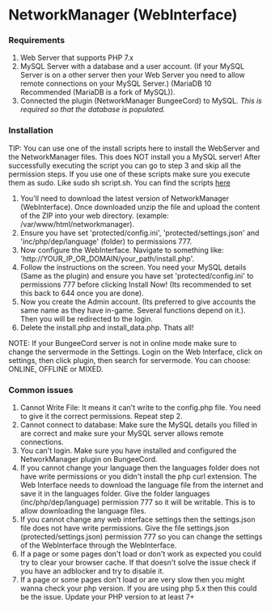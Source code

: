# NetworkManager \(WebInterface\)

### Requirements

1. Web Server that supports PHP 7.x
2. MySQL Server with a database and a user account. \(If your MySQL Server is on a other server then your Web Server you need to allow remote connections on your MySQL Server.\) \(MariaDB 10 Recommended \(MariaDB is a fork of MySQL\)\).
3. Connected the plugin \(NetworkManager BungeeCord\) to MySQL. _This is required so that the database is populated._

### Installation

TIP: You can use one of the install scripts here to install the WebServer and the NetworkManager files. This does NOT install you a MySQL server! After successfully executing the script you can go to step 3 and skip all the permission steps. If you use one of these scripts make sure you execute them as sudo. Like sudo sh script.sh. You can find the scripts [here](https://github.com/ChimpGamer/NetworkManager/tree/master/Webbie/InstallScripts)

1. You'll need to download the latest version of NetworkManager \(WebInterface\). Once downloaded unzip the file and upload the content of the ZIP into your web directory. \(example: /var/www/html/networkmanager\).
2. Ensure you have set 'protected/config.ini', 'protected/settings.json' and 'inc/php/dep/language' \(folder\) to permissions 777.
3. Now configure the WebInterface. Navigate to something like: 'http://YOUR\_IP\_OR\_DOMAIN/your\_path/install.php'.
4. Follow the instructions on the screen. You need your MySQL details \(Same as the plugin\) and ensure you have set 'protected/config.ini' to permissions 777 before clicking Install Now! \(Its recommended to set this back to 644 once you are done\).
5. Now you create the Admin account. \(Its preferred to give accounts the same name as they have in-game. Several functions depend on it.\). Then you will be redirected to the login.
6. Delete the install.php and install\_data.php. Thats all!

NOTE: If your BungeeCord server is not in online mode make sure to change the servermode in the Settings. Login on the Web Interface, click on settings, then click plugin, then search for servermode. You can choose: ONLINE, OFFLINE or MIXED.

### Common issues

1. Cannot Write File: It means it can't write to the config.php file. You need to give it the correct permissions. Repeat step 2.
2. Cannot connect to database: Make sure the MySQL details you filled in are correct and make sure your MySQL server allows remote connections.
3. You can't login. Make sure you have installed and configured the NetworkManager plugin on BungeeCord.
4. If you cannot change your language then the languages folder does not have write permissions or you didn't install the php curl extension. The Web Interface needs to download the language file from the internet and save it in the languages folder. Give the folder languages \(inc/php/dep/language\) permission 777 so it will be writable. This is to allow downloading the language files.
5. If you cannot change any web interface settings then the settings.json file does not have write permissions. Give the file settings.json \(protected/settings.json\) permission 777 so you can change the settings of the WebInterface through the WebInterface.
6. If a page or some pages don't load or don't work as expected you could try to clear your browser cache. If that doesn't solve the issue check if you have an adblocker and try to disable it.
7. If a page or some pages don't load or are very slow then you might wanna check your php version. If you are using php 5.x then this could be the issue. Update your PHP version to at least 7+

